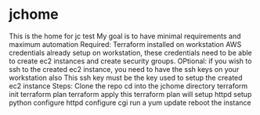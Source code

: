 # jchome
This is the home for jc test
My goal is to have minimal requirements and maximum automation
Required:
Terraform installed on workstation
AWS credentials already setup on workstation, these credentials need to be able to create ec2 instances and create security groups.
OPtional:
if you wish to ssh to the created ec2 instance, you need to have the ssh keys on your workstation also
This ssh key must be the key used to setup the created ec2 instance
Steps:
Clone the repo
cd into the jchome directory
terraform init
terraform plan
terraform apply
this terraform plan will 
setup httpd
setup python
configure httpd
configure cgi
run a yum update 
reboot the instance

